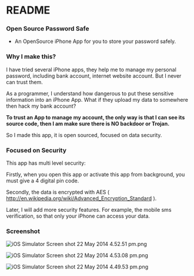 # README #

### Open Source Password Safe ###

* An OpenSource iPhone App for you to store your password safely.

### Why I make this? ###

I have tried several iPhone apps, they help me to manage my personal password, including bank account, internet website account. But I never can trust them.

As a programmer, I understand how dangerous to put these sensitive information into an iPhone App. What if they upload my data to somewhere then hack my bank account?

**To trust an App to manage my account, the only way is that I can see its source code, then I am make sure there is NO backdoor or Trojan.** 

So I made this app, it is open sourced, focused on data security. 

### Focused on Security ###

This app has multi level security:

Firstly, when you open this app or activate this app from background, you must give a 4 digital pin code.

Secondly, the data is encrypted with AES ( http://en.wikipedia.org/wiki/Advanced_Encryption_Standard ).

Later, I will add more security features. For example, the mobile sms verification, so that only your iPhone can access your data.

### Screenshot ###

![iOS Simulator Screen shot 22 May 2014 4.52.51 pm.png](https://bitbucket.org/repo/K5gRyM/images/1515628137-iOS%20Simulator%20Screen%20shot%2022%20May%202014%204.52.51%20pm.png)

![iOS Simulator Screen shot 22 May 2014 4.53.08 pm.png](https://bitbucket.org/repo/K5gRyM/images/668118503-iOS%20Simulator%20Screen%20shot%2022%20May%202014%204.53.08%20pm.png)

![iOS Simulator Screen shot 22 May 2014 4.49.53 pm.png](https://bitbucket.org/repo/K5gRyM/images/2590479594-iOS%20Simulator%20Screen%20shot%2022%20May%202014%204.49.53%20pm.png)

